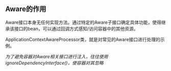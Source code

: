 ## Aware的作用

Aware接口本身无任何实现方法。通过特定的Aware子接口确定具体功能，使得继承该接口的bean，可以通过回调方式感知/访问容器中的其他资源。

ApplicationContextAwareProcessor类，就是对常见的Aware接口进行处理的示例。

*为了避免容器对Aware相关接口进行注入，往往使用ignoreDependencyInterface()，使容器对其忽略*